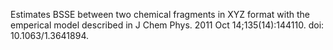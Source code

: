 Estimates BSSE between two chemical fragments in XYZ format with the emperical model described in
J Chem Phys. 2011 Oct 14;135(14):144110. doi: 10.1063/1.3641894.
